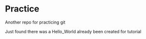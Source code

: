 # Practice
Another repo for practicing git

Just found there was a Hello_World already been created for tutorial
